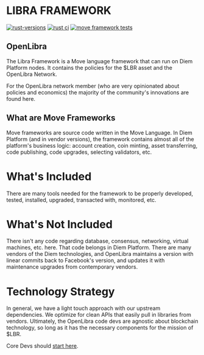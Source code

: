 # LIBRA FRAMEWORK
[![rust-versions](https://github.com/0LNetworkCommunity/libra-framework/actions/workflows/rust-versions.yaml/badge.svg)](https://github.com/0LNetworkCommunity/libra-framework/actions/workflows/rust-versions.yaml) [![rust ci](https://github.com/0LNetworkCommunity/libra-framework/actions/workflows/ci.yaml/badge.svg)](https://github.com/0LNetworkCommunity/libra-framework/actions/workflows/ci.yaml) [![move framework tests](https://github.com/0LNetworkCommunity/libra-framework/actions/workflows/move.yaml/badge.svg)](https://github.com/0LNetworkCommunity/libra-framework/actions/workflows/move.yaml)

## OpenLibra
The Libra Framework is a Move language framework that can run on Diem Platform nodes. It
contains the policies for the $LBR asset and the OpenLibra Network.

For the OpenLibra network member (who are very opinionated about policies and
economics) the majority of the community's innovations are found here.

## What are Move Frameworks

Move frameworks are source code written in the Move Language. In Diem Platform
(and in vendor versions), the framework contains almost all of the platform's
business logic: account creation, coin minting, asset transferring, code
publishing, code upgrades, selecting validators, etc.


# What's Included

There are many tools needed for the framework to be properly developed, tested, installed, upgraded, transacted with, monitored, etc.

# What's Not Included

There isn't any code regarding database, consensus, networking, virtual
machines, etc. here. That code belongs in Diem Platform. There are many vendors of
the Diem technologies, and OpenLibra maintains a version with linear commits
back to Facebook's version, and updates it with maintenance
upgrades from contemporary vendors.

# Technology Strategy
In general, we have a light touch approach with our upstream dependencies. We
optimize for clean APIs that easily pull in libraries from vendors. Ultimately,
the OpenLibra code devs are agnostic about blockchain technology, so long as it
has the necessary components for the mission of $LBR.


Core Devs should [start here](https://docs.openlibra.io/guides/developers/dev-quick-start).
